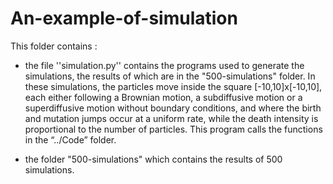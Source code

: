 # An-example-of-simulation

This folder contains :


- the file ''simulation.py'' contains the programs used to generate the simulations, the results of which are in the "500-simulations" folder. In these simulations, the particles move inside the square [-10,10]x[-10,10], each either following a Brownian motion, a subdiffusive motion or a superdiffusive motion without boundary conditions, and where the birth and mutation jumps occur at a uniform rate, while the death intensity is proportional to the number of particles. 
This program calls the functions in the “../Code” folder. 

- the folder "500-simulations" which contains the results of 500 simulations. 
